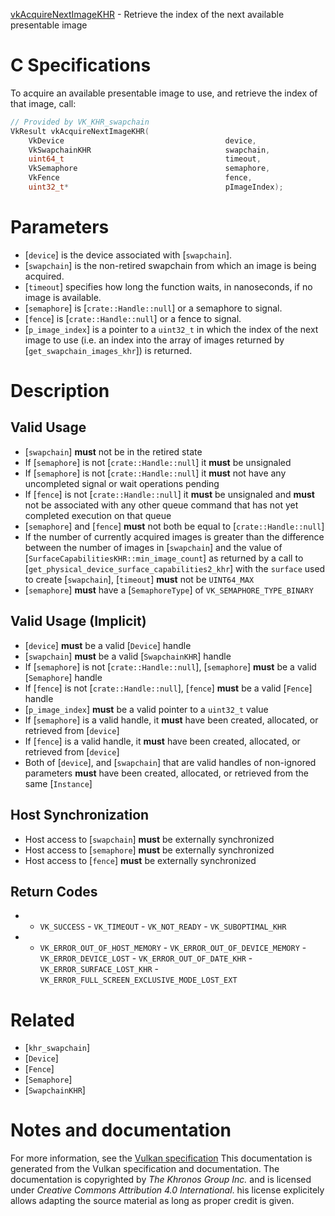 [vkAcquireNextImageKHR](https://www.khronos.org/registry/vulkan/specs/1.3-extensions/man/html/vkAcquireNextImageKHR.html) - Retrieve the index of the next available presentable image

# C Specifications
To acquire an available presentable image to use, and retrieve the index of
that image, call:
```c
// Provided by VK_KHR_swapchain
VkResult vkAcquireNextImageKHR(
    VkDevice                                    device,
    VkSwapchainKHR                              swapchain,
    uint64_t                                    timeout,
    VkSemaphore                                 semaphore,
    VkFence                                     fence,
    uint32_t*                                   pImageIndex);
```

# Parameters
- [`device`] is the device associated with [`swapchain`].
- [`swapchain`] is the non-retired swapchain from which an image is being acquired.
- [`timeout`] specifies how long the function waits, in nanoseconds, if no image is available.
- [`semaphore`] is [`crate::Handle::null`] or a semaphore to signal.
- [`fence`] is [`crate::Handle::null`] or a fence to signal.
- [`p_image_index`] is a pointer to a `uint32_t` in which the index of the next image to use (i.e. an index into the array of images returned by [`get_swapchain_images_khr`]) is returned.

# Description
## Valid Usage
-  [`swapchain`] **must**  not be in the retired state
-    If [`semaphore`] is not [`crate::Handle::null`] it  **must**  be unsignaled
-    If [`semaphore`] is not [`crate::Handle::null`] it  **must**  not have any uncompleted signal or wait operations pending
-    If [`fence`] is not [`crate::Handle::null`] it  **must**  be unsignaled and  **must**  not be associated with any other queue command that has not yet completed execution on that queue
-  [`semaphore`] and [`fence`] **must**  not both be equal to [`crate::Handle::null`]
-    If the number of currently acquired images is greater than the difference between the number of images in [`swapchain`] and the value of [`SurfaceCapabilitiesKHR::min_image_count`] as returned by a call to [`get_physical_device_surface_capabilities2_khr`] with the `surface` used to create [`swapchain`], [`timeout`] **must**  not be `UINT64_MAX`
-  [`semaphore`] **must**  have a [`SemaphoreType`] of `VK_SEMAPHORE_TYPE_BINARY`

## Valid Usage (Implicit)
-  [`device`] **must**  be a valid [`Device`] handle
-  [`swapchain`] **must**  be a valid [`SwapchainKHR`] handle
-    If [`semaphore`] is not [`crate::Handle::null`], [`semaphore`] **must**  be a valid [`Semaphore`] handle
-    If [`fence`] is not [`crate::Handle::null`], [`fence`] **must**  be a valid [`Fence`] handle
-  [`p_image_index`] **must**  be a valid pointer to a `uint32_t` value
-    If [`semaphore`] is a valid handle, it  **must**  have been created, allocated, or retrieved from [`device`]
-    If [`fence`] is a valid handle, it  **must**  have been created, allocated, or retrieved from [`device`]
-    Both of [`device`], and [`swapchain`] that are valid handles of non-ignored parameters  **must**  have been created, allocated, or retrieved from the same [`Instance`]

## Host Synchronization
- Host access to [`swapchain`] **must**  be externally synchronized
- Host access to [`semaphore`] **must**  be externally synchronized
- Host access to [`fence`] **must**  be externally synchronized

## Return Codes
*   - `VK_SUCCESS`  - `VK_TIMEOUT`  - `VK_NOT_READY`  - `VK_SUBOPTIMAL_KHR` 
*   - `VK_ERROR_OUT_OF_HOST_MEMORY`  - `VK_ERROR_OUT_OF_DEVICE_MEMORY`  - `VK_ERROR_DEVICE_LOST`  - `VK_ERROR_OUT_OF_DATE_KHR`  - `VK_ERROR_SURFACE_LOST_KHR`  - `VK_ERROR_FULL_SCREEN_EXCLUSIVE_MODE_LOST_EXT`

# Related
- [`khr_swapchain`]
- [`Device`]
- [`Fence`]
- [`Semaphore`]
- [`SwapchainKHR`]

# Notes and documentation
For more information, see the [Vulkan specification](https://www.khronos.org/registry/vulkan/specs/1.3-extensions/html/vkspec.html)
This documentation is generated from the Vulkan specification and documentation.
The documentation is copyrighted by *The Khronos Group Inc.* and is licensed under *Creative Commons Attribution 4.0 International*.
his license explicitely allows adapting the source material as long as proper credit is given.
        